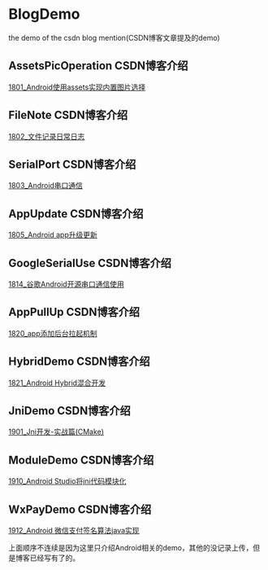 # BlogDemo
the demo of the csdn blog mention(CSDN博客文章提及的demo)

## AssetsPicOperation            CSDN博客介绍
[1801_Android使用assets实现内置图片选择](http://blog.csdn.net/u013564742/article/details/78974998)

## FileNote                       CSDN博客介绍
[1802_文件记录日常日志](http://blog.csdn.net/u013564742/article/details/79049584)

## SerialPort                     CSDN博客介绍
[1803_Android串口通信](http://blog.csdn.net/u013564742/article/details/79052574)

## AppUpdate                      CSDN博客介绍
[1805_Android app升级更新](http://blog.csdn.net/u013564742/article/details/79078599)

## GoogleSerialUse                CSDN博客介绍
[1814_谷歌Android开源串口通信使用](https://blog.csdn.net/u013564742/article/details/81251797)

## AppPullUp                      CSDN博客介绍
[1820_app添加后台拉起机制](https://blog.csdn.net/u013564742/article/details/83793643)

## HybridDemo                     CSDN博客介绍
[1821_Android Hybrid混合开发](https://blog.csdn.net/u013564742/article/details/84590934)

## JniDemo                        CSDN博客介绍
[1901_Jni开发-实战篇(CMake)](https://blog.csdn.net/u013564742/article/details/86530791)

## ModuleDemo                     CSDN博客介绍
[1910_Android Studio将jni代码模块化](https://blog.csdn.net/u013564742/article/details/88363288)

## WxPayDemo                      CSDN博客介绍
[1912_Android 微信支付签名算法java实现](https://blog.csdn.net/u013564742/article/details/88648885)

上面顺序不连续是因为这里只介绍Android相关的demo，其他的没记录上传，但是博客已经写有了的。